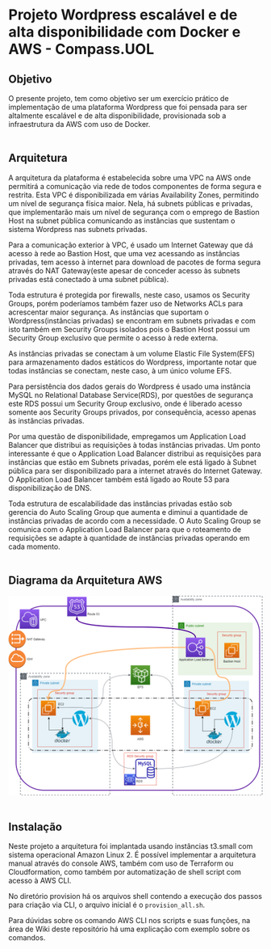 # **Projeto Wordpress escalável e de alta disponibilidade com Docker e AWS - Compass.UOL**

## **Objetivo** <br>
O presente projeto, tem como objetivo ser um exercício prático de implementação de uma plataforma Wordpress que foi pensada para ser altalmente escalável e de alta disponibilidade, provisionada sob a infraestrutura da AWS com uso de Docker.
<br><br>
## **Arquitetura** <br>

A arquitetura da plataforma é estabelecida sobre uma VPC na AWS onde permitirá a comunicação via rede de todos componentes de forma segura e restrita. Esta VPC é disponibilizada em várias Availability Zones, permitindo um nível de segurança física maior. Nela, há subnets públicas e privadas, que implementarão mais um nível de segurança com o emprego de Bastion Host na subnet pública comunicando as instâncias que sustentam o sistema Wordpress nas subnets privadas.

Para a comunicação exterior à VPC, é usado um Internet Gateway que dá acesso à rede ao Bastion Host, que uma vez acessando as instâncias privadas, tem acesso à internet para download de pacotes de forma segura através do NAT Gateway(este apesar de conceder acesso às subnets privadas está conectado à uma subnet pública).

Toda estrutura é protegida por firewalls, neste caso, usamos os Security Groups, porém poderíamos também fazer uso de Networks ACLs para acrescentar maior segurança. As instâncias que suportam o Wordpress(instâncias privadas) se encontram em subnets privadas e com isto também em Security Groups isolados pois o Bastion Host possui um Security Group exclusivo que permite o acesso à rede externa.

As instâncias privadas se conectam à um volume Elastic File System(EFS) para armazenamento dados estáticos do Wordpress, importante notar que todas instâncias se conectam, neste caso, à um único volume EFS.

Para persistência dos dados gerais do Wordpress é usado uma instância MySQL no Relational Database Service(RDS), por questões de segurança este RDS possui um Security Group exclusivo, onde é liberado acesso somente aos Security Groups privados, por consequência, acesso apenas às instâncias privadas.

Por uma questão de disponibilidade, empregamos um Application Load Balancer que distribui as requisições à todas instâncias privadas. Um ponto interessante é que o Application Load Balancer distribui as requisições para instâncias que estão em Subnets privadas, porém ele está ligado à Subnet pública para ser disponibilizado para a internet através do Internet Gateway. O Application Load Balancer também está ligado ao Route 53 para disponibilização de DNS.

Toda estrutura de escalabilidade das instâncias privadas estão sob gerencia do Auto Scaling Group que aumenta e diminui a quantidade de instâncias privadas de acordo com a necessidade. O Auto Scaling Group se comunica com o Application Load Balancer para que o roteamento de requisições se adapte à quantidade de instâncias privadas operando em cada momento. <br><br>


## **Diagrama da Arquitetura AWS**<br>

![Diagrama da arquitetura](static/diagram.png)
<br><br>
## **Instalação**

Neste projeto a arquitetura foi implantada usando instâncias t3.small com sistema operacional Amazon Linux 2. É possível implementar a arquitetura manual através do console AWS, também com uso de Terraform ou Cloudformation, como também por automatização de shell script com acesso à AWS CLI.

No diretório provision há os arquivos shell contendo a execução dos passos para criação via CLI, o arquivo inicial é o ```provision_all.sh```.

Para dúvidas sobre os comando AWS CLI nos scripts e suas funções, na área de Wiki deste repositório há uma explicação com exemplo sobre os comandos.
